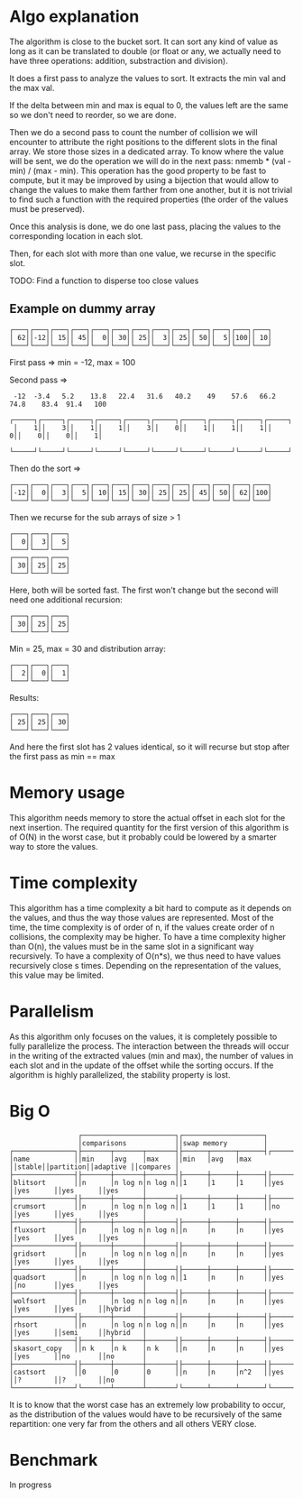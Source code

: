 
# Algo explanation

The algorithm is close to the bucket sort. 
It can sort any kind of value as long as it can be translated to double (or float or any, we actually need to have three operations: addition, substraction and division).

It does a first pass to analyze the values to sort. It extracts the min val and the max val.

If the delta between min and max is equal to 0, the values left are the same so we don't need to reorder, so we are done.

Then we do a second pass to count the number of collision we will encounter to attribute the right positions to the different slots in the final array.
We store those sizes in a dedicated array. To know where the value will be sent, we do the operation we will do in the next pass: nmemb * (val - min) / (max - min).
This operation has the good property to be fast to compute, 
but it may be improved by using a bijection that would allow to change the values to make them farther from one another, 
but it is not trivial to find such a function with the required properties (the order of the values must be preserved).

Once this analysis is done, we do one last pass, placing the values to the corresponding location in each slot.

Then, for each slot with more than one value, we recurse in the specific slot.

TODO: Find a function to disperse too close values
## Example on dummy array

```
┌───┐┌───┐┌───┐┌───┐┌───┐┌───┐┌───┐┌───┐┌───┐┌───┐┌───┐┌───┐┌───┐
│ 62││-12││ 15││ 45││  0││ 30││ 25││  3││ 25││ 50││  5││100││ 10│
└───┘└───┘└───┘└───┘└───┘└───┘└───┘└───┘└───┘└───┘└───┘└───┘└───┘
```
First pass => min = -12, max = 100

Second pass =>
```
 -12  -3.4   5.2    13.8   22.4   31.6   40.2    49    57.6   66.2   74.8    83.4  91.4   100
 ┌─────┐┌─────┐┌─────┐┌─────┐┌─────┐┌─────┐┌─────┐┌─────┐┌─────┐┌─────┐┌─────┐┌─────┐┌─────┐
 │    1││    3││    1││    1││    3││    0││    1││    1││    1││    0││    0││    0││    1│
 └─────┘└─────┘└─────┘└─────┘└─────┘└─────┘└─────┘└─────┘└─────┘└─────┘└─────┘└─────┘└─────┘
```
 Then do the sort =>
```
┌───┐┌───┐┌───┐┌───┐┌───┐┌───┐┌───┐┌───┐┌───┐┌───┐┌───┐┌───┐┌───┐
│-12││  0││  3││  5││ 10││ 15││ 30││ 25││ 25││ 45││ 50││ 62││100│
└───┘└───┘└───┘└───┘└───┘└───┘└───┘└───┘└───┘└───┘└───┘└───┘└───┘
```

Then we recurse for the sub arrays of size > 1
```
┌───┐┌───┐┌───┐
│  0││  3││  5│
└───┘└───┘└───┘
┌───┐┌───┐┌───┐
│ 30││ 25││ 25│
└───┘└───┘└───┘
```
Here, both will be sorted fast. The first won't change but the second will need one additional recursion:

```
┌───┐┌───┐┌───┐
│ 30││ 25││ 25│
└───┘└───┘└───┘
```
Min = 25, max = 30 and distribution array:
```
┌───┐┌───┐┌───┐
│  2││  0││  1│
└───┘└───┘└───┘
```
Results:
```
┌───┐┌───┐┌───┐
│ 25││ 25││ 30│
└───┘└───┘└───┘
```
And here the first slot has 2 values identical, so it will recurse but stop after the first pass as min == max

# Memory usage

This algorithm needs memory to store the actual offset in each slot for the next insertion. 
The required quantity for the first version of this algorithm is of O(N) in the worst case, but it probably could be lowered by a smarter way to store the values.

# Time complexity

This algorithm has a time complexity a bit hard to compute as it depends on the values, and thus the way those values are represented.
Most of the time, the time complexity is of order of n, if the values create order of n collisions, the complexity may be higher.
To have a time complexity higher than O(n), the values must be in the same slot in a significant way recursively. 
To have a complexity of O(n*s), we thus need to have values recursively close s times. 
Depending on the representation of the values, this value may be limited.

# Parallelism

As this algorithm only focuses on the values, it is completely possible to fully parallelize the process. 
The interaction between the threads will occur in the writing of the extracted values (min and max), the number of values in each slot and in the update of the offset while the sorting occurs.
If the algorithm is highly parallelized, the stability property is lost.

# Big O 

```
                 ┌───────────────────────┐┌────────────────────┐
                 │comparisons            ││swap memory         │
┌───────────────┐├───────┬───────┬───────┤├──────┬──────┬──────┤┌──────┐┌─────────┐┌─────────┐┌─────────┐
│name           ││min    │avg    │max    ││min   │avg   │max   ││stable││partition││adaptive ││compares │
├───────────────┤├───────┼───────┼───────┤├──────┼──────┼──────┤├──────┤├─────────┤├─────────┤├─────────┤
│blitsort       ││n      │n log n│n log n││1     │1     │1     ││yes   ││yes      ││yes      ││yes      │
├───────────────┤├───────┼───────┼───────┤├──────┼──────┼──────┤├──────┤├─────────┤├─────────┤├─────────┤
│crumsort       ││n      │n log n│n log n││1     │1     │1     ││no    ││yes      ││yes      ││yes      │
├───────────────┤├───────┼───────┼───────┤├──────┼──────┼──────┤├──────┤├─────────┤├─────────┤├─────────┤
│fluxsort       ││n      │n log n│n log n││n     │n     │n     ││yes   ││yes      ││yes      ││yes      │
├───────────────┤├───────┼───────┼───────┤├──────┼──────┼──────┤├──────┤├─────────┤├─────────┤├─────────┤
│gridsort       ││n      │n log n│n log n││n     │n     │n     ││yes   ││yes      ││yes      ││yes      │
├───────────────┤├───────┼───────┼───────┤├──────┼──────┼──────┤├──────┤├─────────┤├─────────┤├─────────┤
│quadsort       ││n      │n log n│n log n││1     │n     │n     ││yes   ││no       ││yes      ││yes      │
├───────────────┤├───────┼───────┼───────┤├──────┼──────┼──────┤├──────┤├─────────┤├─────────┤├─────────┤
│wolfsort       ││n      │n log n│n log n││n     │n     │n     ││yes   ││yes      ││yes      ││hybrid   │
├───────────────┤├───────┼───────┼───────┤├──────┼──────┼──────┤├──────┤├─────────┤├─────────┤├─────────┤
│rhsort         ││n      │n log n│n log n││n     │n     │n     ││yes   ││yes      ││semi     ││hybrid   │
├───────────────┤├───────┼───────┼───────┤├──────┼──────┼──────┤├──────┤├─────────┤├─────────┤├─────────┤
│skasort_copy   ││n k    │n k    │n k    ││n     │n     │n     ││yes   ││yes      ││no       ││no       │
├───────────────┤├───────┼───────┼───────┤├──────┼──────┼──────┤├──────┤├─────────┤├─────────┤├─────────┤
│castsort       ││0      │0      │0      ││n     │n     │n^2   ││yes   ││?        ││?        ││no       │
└───────────────┘└───────┴───────┴───────┘└──────┴──────┴──────┘└──────┘└─────────┘└─────────┘└─────────┘

```
It is to know that the worst case has an extremely low probability to occur,
as the distribution of the values would have to be recursively of the same repartition: 
one very far from the others and all others VERY close.

# Benchmark

In progress